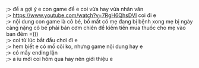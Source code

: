 ;> để a gợi ý e con game để e coi vừa hay vừa nhân văn<br>
;> https://www.youtube.com/watch?v=7RgH6QhsDVI coi đi e<br>
;> nội dung con game là cô bé, bố mất có mẹ đang bị bệnh xong mẹ bị ngày càng nặng cô bé phải bán cơm chiên để kiếm tiền mua thuốc cho mẹ vào ban đêm =)))<br>
;> coi từ lúc bắt đầu chơi đi e<br>
;> hem biết e có mồ côi ko, nhưng game nội dung hay e<br>
;> có mấy ending lận<br>
;> a iu mới coi hôm qua hay nên giới thiệu e
